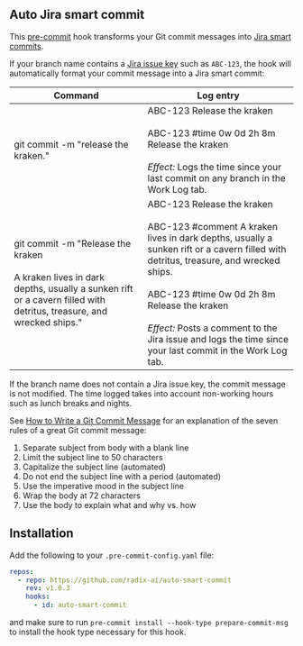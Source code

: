 ## Auto Jira smart commit

This [pre-commit](https://pre-commit.com/) hook transforms your Git commit messages into [Jira smart commits](https://confluence.atlassian.com/fisheye/using-smart-commits-960155400.html).

If your branch name contains a [Jira issue key](https://confluence.atlassian.com/adminjiraserver073/changing-the-project-key-format-861253229.html) such as `ABC-123`, the hook will automatically format your commit message into a Jira smart commit:

| Command                                                                                                                                                       | Log entry                                                                                                                                                                                                                                                                                                                                   |
| ------------------------------------------------------------------------------------------------------------------------------------------------------------- | ------------------------------------------------------------------------------------------------------------------------------------------------------------------------------------------------------------------------------------------------------------------------------------------------------------------------------------------- |
| git commit -m "release the kraken."                                                                                                                           | ABC-123 Release the kraken<br><br>ABC-123 #time 0w 0d 2h 8m Release the kraken<br><br>_Effect:_ Logs the time since your last commit on any branch in the Work Log tab.                                                                                                                                                                     |
| git commit -m "Release the kraken<br><br>A kraken lives in dark depths, usually a sunken rift or a cavern filled with detritus, treasure, and wrecked ships." | ABC-123 Release the kraken<br><br>ABC-123 #comment A kraken lives in dark depths, usually a sunken rift or a cavern filled with detritus, treasure, and wrecked ships.<br><br>ABC-123 #time 0w 0d 2h 8m Release the kraken<br><br>_Effect:_ Posts a comment to the Jira issue and logs the time since your last commit in the Work Log tab. |

If the branch name does not contain a Jira issue key, the commit message is not modified. The time logged takes into account non-working hours such as lunch breaks and nights.

See [How to Write a Git Commit Message](https://chris.beams.io/posts/git-commit/) for an explanation of the seven rules of a great Git commit message:

1. Separate subject from body with a blank line
2. Limit the subject line to 50 characters
3. Capitalize the subject line (automated)
4. Do not end the subject line with a period (automated)
5. Use the imperative mood in the subject line
6. Wrap the body at 72 characters
7. Use the body to explain what and why vs. how

## Installation

Add the following to your `.pre-commit-config.yaml` file:

```yaml
repos:
  - repo: https://github.com/radix-ai/auto-smart-commit
    rev: v1.0.3
    hooks:
      - id: auto-smart-commit
```

and make sure to run `pre-commit install --hook-type prepare-commit-msg` to install the hook type necessary for this hook.
